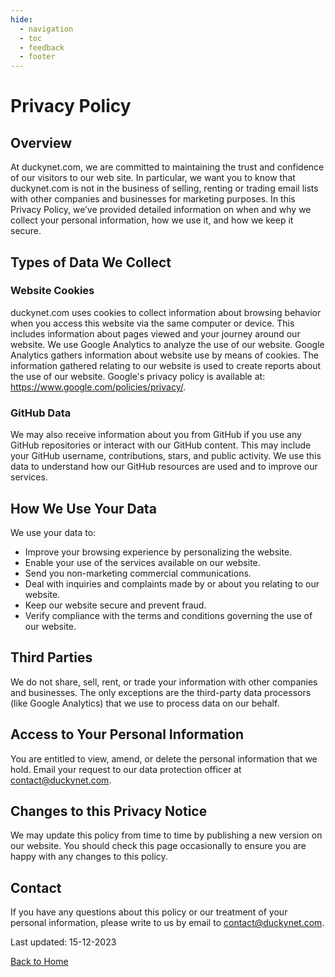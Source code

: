 ```yaml
---
hide:
  - navigation
  - toc
  - feedback
  - footer
---
```


# Privacy Policy

## Overview

At duckynet.com, we are committed to maintaining the trust and confidence of our visitors to our web site. In particular, we want you to know that duckynet.com is not in the business of selling, renting or trading email lists with other companies and businesses for marketing purposes. In this Privacy Policy, we’ve provided detailed information on when and why we collect your personal information, how we use it, and how we keep it secure.

## Types of Data We Collect

### Website Cookies

duckynet.com uses cookies to collect information about browsing behavior when you access this website via the same computer or device. This includes information about pages viewed and your journey around our website. We use Google Analytics to analyze the use of our website. Google Analytics gathers information about website use by means of cookies. The information gathered relating to our website is used to create reports about the use of our website. Google's privacy policy is available at: https://www.google.com/policies/privacy/.

### GitHub Data

We may also receive information about you from GitHub if you use any GitHub repositories or interact with our GitHub content. This may include your GitHub username, contributions, stars, and public activity. We use this data to understand how our GitHub resources are used and to improve our services.

## How We Use Your Data

We use your data to:
- Improve your browsing experience by personalizing the website.
- Enable your use of the services available on our website.
- Send you non-marketing commercial communications.
- Deal with inquiries and complaints made by or about you relating to our website.
- Keep our website secure and prevent fraud.
- Verify compliance with the terms and conditions governing the use of our website.

## Third Parties

We do not share, sell, rent, or trade your information with other companies and businesses. The only exceptions are the third-party data processors (like Google Analytics) that we use to process data on our behalf.

## Access to Your Personal Information

You are entitled to view, amend, or delete the personal information that we hold. Email your request to our data protection officer at [contact@duckynet.com](mailto:contact@duckynet.com).

## Changes to this Privacy Notice

We may update this policy from time to time by publishing a new version on our website. You should check this page occasionally to ensure you are happy with any changes to this policy.

## Contact

If you have any questions about this policy or our treatment of your personal information, please write to us by email to [contact@duckynet.com](mailto:contact@duckynet.com).

Last updated: 15-12-2023

[Back to Home](/)

